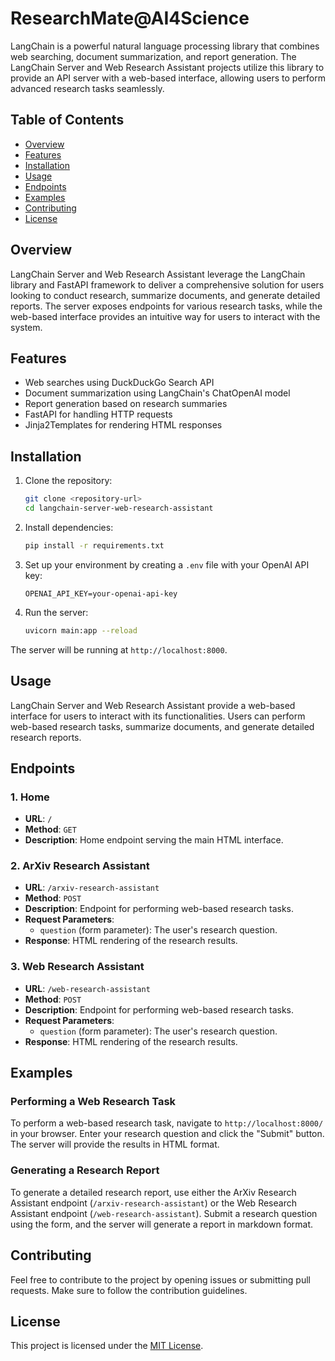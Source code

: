 # ResearchMate@AI4Science

LangChain is a powerful natural language processing library that combines web searching, document summarization, and report generation. The LangChain Server and Web Research Assistant projects utilize this library to provide an API server with a web-based interface, allowing users to perform advanced research tasks seamlessly.

## Table of Contents

- [Overview](#overview)
- [Features](#features)
- [Installation](#installation)
- [Usage](#usage)
- [Endpoints](#endpoints)
- [Examples](#examples)
- [Contributing](#contributing)
- [License](#license)

## Overview

LangChain Server and Web Research Assistant leverage the LangChain library and FastAPI framework to deliver a comprehensive solution for users looking to conduct research, summarize documents, and generate detailed reports. The server exposes endpoints for various research tasks, while the web-based interface provides an intuitive way for users to interact with the system.

## Features

- Web searches using DuckDuckGo Search API
- Document summarization using LangChain's ChatOpenAI model
- Report generation based on research summaries
- FastAPI for handling HTTP requests
- Jinja2Templates for rendering HTML responses

## Installation

1. Clone the repository:

    ```bash
    git clone <repository-url>
    cd langchain-server-web-research-assistant
    ```

2. Install dependencies:

    ```bash
    pip install -r requirements.txt
    ```

3. Set up your environment by creating a `.env` file with your OpenAI API key:

    ```env
    OPENAI_API_KEY=your-openai-api-key
    ```

4. Run the server:

    ```bash
    uvicorn main:app --reload
    ```

The server will be running at `http://localhost:8000`.

## Usage

LangChain Server and Web Research Assistant provide a web-based interface for users to interact with its functionalities. Users can perform web-based research tasks, summarize documents, and generate detailed research reports.

## Endpoints

### 1. Home

- **URL**: `/`
- **Method**: `GET`
- **Description**: Home endpoint serving the main HTML interface.

### 2. ArXiv Research Assistant

- **URL**: `/arxiv-research-assistant`
- **Method**: `POST`
- **Description**: Endpoint for performing web-based research tasks.
- **Request Parameters**:
    - `question` (form parameter): The user's research question.
- **Response**: HTML rendering of the research results.

### 3. Web Research Assistant

- **URL**: `/web-research-assistant`
- **Method**: `POST`
- **Description**: Endpoint for performing web-based research tasks.
- **Request Parameters**:
    - `question` (form parameter): The user's research question.
- **Response**: HTML rendering of the research results.

## Examples

### Performing a Web Research Task

To perform a web-based research task, navigate to `http://localhost:8000/` in your browser. Enter your research question and click the "Submit" button. The server will provide the results in HTML format.

### Generating a Research Report

To generate a detailed research report, use either the ArXiv Research Assistant endpoint (`/arxiv-research-assistant`) or the Web Research Assistant endpoint (`/web-research-assistant`). Submit a research question using the form, and the server will generate a report in markdown format.

## Contributing

Feel free to contribute to the project by opening issues or submitting pull requests. Make sure to follow the contribution guidelines.

## License

This project is licensed under the [MIT License](LICENSE).
